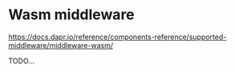 # Wasm middleware
https://docs.dapr.io/reference/components-reference/supported-middleware/middleware-wasm/

TODO...
